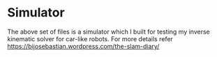 # Simulator
The above set of files is a simulator which I built for testing my inverse kinematic solver for car-like robots.
For more details refer https://bijosebastian.wordpress.com/the-slam-diary/
